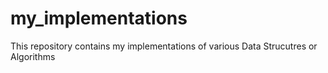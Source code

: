 my_implementations
==================

This repository contains my implementations of various Data Strucutres or Algorithms 
